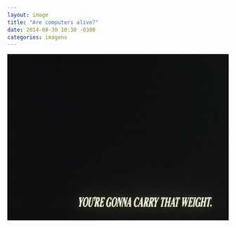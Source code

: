 ```yaml
---
layout: image
title: "Are computers alive?"
date: 2014-08-30 10:30 -0300
categories: imagens
---
```

<p><picture>
	<img src="/assets/2014/tumblr_nb4tpx355C1qzoyz8o1_1280.jpg" alt="Quadro preto com a frase 'You're gonna carry that weight.' no rodapé. Do desenho 'Cowboy Bebop.'" />
</picture></p>
